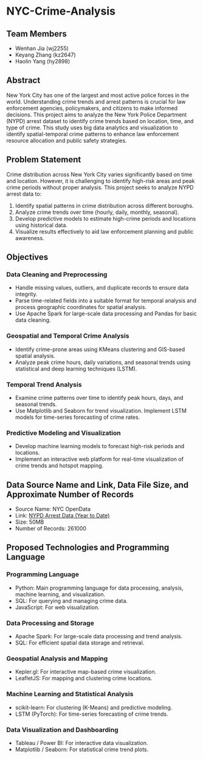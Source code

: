 # NYC-Crime-Analysis

## Team Members

- Wenhan Jia (wj2255)
- Keyang Zhang (kz2647)
- Haolin Yang (hy2898)

## Abstract

New York City has one of the largest and most active police forces in the world.
Understanding crime trends and arrest patterns is crucial for law enforcement agencies,
policymakers, and citizens to make informed decisions. This project aims to analyze the
New York Police Department (NYPD) arrest dataset to identify crime trends based on
location, time, and type of crime. This study uses big data analytics and visualization to
identify spatial-temporal crime patterns to enhance law enforcement resource allocation
and public safety strategies.

## Problem Statement

Crime distribution across New York City varies significantly based on time and location.
However, it is challenging to identify high-risk areas and peak crime periods without proper analysis.
This project seeks to analyze NYPD arrest data to:

1. Identify spatial patterns in crime distribution across different boroughs.
2. Analyze crime trends over time (hourly, daily, monthly, seasonal).
3. Develop predictive models to estimate high-crime periods and locations using historical data.
4. Visualize results effectively to aid law enforcement planning and public awareness.

## Objectives

### Data Cleaning and Preprocessing

- Handle missing values, outliers, and duplicate records to ensure data integrity.
- Parse time-related fields into a suitable format for temporal analysis and process geographic coordinates for spatial analysis.
- Use Apache Spark for large-scale data processing and Pandas for basic data cleaning.

### Geospatial and Temporal Crime Analysis

- Identify crime-prone areas using KMeans clustering and GIS-based spatial analysis.
- Analyze peak crime hours, daily variations, and seasonal trends using statistical and deep learning techniques (LSTM).

### Temporal Trend Analysis

- Examine crime patterns over time to identify peak hours, days, and seasonal trends.
- Use Matplotlib and Seaborn for trend visualization. Implement LSTM models for time-series forecasting of crime rates.

### Predictive Modeling and Visualization

- Develop machine learning models to forecast high-risk periods and locations.
- Implement an interactive web platform for real-time visualization of crime trends and hotspot mapping.

## Data Source Name and Link, Data File Size, and Approximate Number of Records

- Source Name: NYC OpenData
- Link: [NYPD Arrest Data (Year to Date)](https://data.cityofnewyork.us/Public-Safety/NYPD-Arrest-Data-Year-to-Date-/uip8-fykc/about_data)
- Size: 50MB
- Number of Records: 261000

## Proposed Technologies and Programming Language

### Programming Language

- Python: Main programming language for data processing, analysis, machine learning, and visualization.
- SQL: For querying and managing crime data.
- JavaScript: For web visualization.

### Data Processing and Storage

- Apache Spark: For large-scale data processing and trend analysis.
- SQL: For efficient spatial data storage and retrieval.

### Geospatial Analysis and Mapping

- Kepler.gl: For interactive map-based crime visualization.
- LeafletJS: For mapping and clustering crime locations.

### Machine Learning and Statistical Analysis

- scikit-learn: For clustering (K-Means) and predictive modeling.
- LSTM (PyTorch): For time-series forecasting of crime trends.

### Data Visualization and Dashboarding

- Tableau / Power BI: For interactive data visualization.
- Matplotlib / Seaborn: For statistical crime trend plots.
